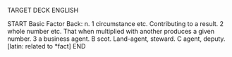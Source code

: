 TARGET DECK
ENGLISH

START
Basic
Factor
Back: n. 1 circumstance etc. Contributing to a result. 2 whole number etc. That when multiplied with another produces a given number. 3 a business agent. B scot. Land-agent, steward. C agent, deputy. [latin: related to *fact]
END

